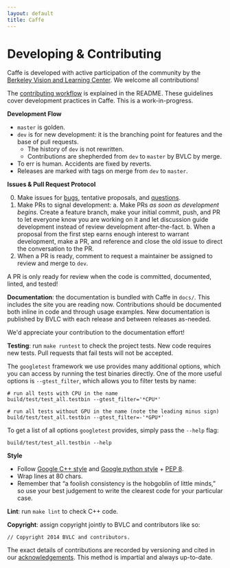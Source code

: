 ```yaml
---
layout: default
title: Caffe
---
```


Developing & Contributing
=========================

Caffe is developed with active participation of the community by the [Berkeley Vision and Learning Center](http://bvlc.eecs.berkeley.edu/).
We welcome all contributions!

The [contributing workflow](https://github.com/BVLC/caffe#development) is explained in the README. These guidelines cover development practices in Caffe. This is a work-in-progress.

**Development Flow**

- `master` is golden.
- `dev` is for new development: it is the branching point for features and the base of pull requests.
  * The history of `dev` is not rewritten.
  * Contributions are shepherded from `dev` to `master` by BVLC by merge.
- To err is human. Accidents are fixed by reverts.
- Releases are marked with tags on merge from `dev` to `master`.

**Issues & Pull Request Protocol**

0. Make issues for [bugs](https://github.com/BVLC/caffe/issues?labels=bug&page=1&state=open), tentative proposals, and [questions](https://github.com/BVLC/caffe/issues?labels=question&page=1&state=open).
1. Make PRs to signal development:
  a. Make PRs *as soon as development begins*. Create a feature branch, make your initial commit, push, and PR to let everyone know you are working on it and let discussion guide development instead of review development after-the-fact.
  b. When a proposal from the first step earns enough interest to warrant development, make a PR, and reference and close the old issue to direct the conversation to the PR.
2. When a PR is ready, comment to request a maintainer be assigned to review and merge to `dev`.

A PR is only ready for review when the code is committed, documented, linted, and tested!

**Documentation**: the documentation is bundled with Caffe in `docs/`. This includes the site you are reading now. Contributions should be documented both inline in code and through usage examples. New documentation is published by BVLC with each release and between releases as-needed.

We'd appreciate your contribution to the documentation effort!

**Testing**: run `make runtest` to check the project tests. New code requires new tests. Pull requests that fail tests will not be accepted.

The `googletest` framework we use provides many additional options, which you can access by running the test binaries directly. One of the more useful options is `--gtest_filter`, which allows you to filter tests by name:

    # run all tests with CPU in the name
    build/test/test_all.testbin --gtest_filter='*CPU*'

    # run all tests without GPU in the name (note the leading minus sign)
    build/test/test_all.testbin --gtest_filter=-'*GPU*'

To get a list of all options `googletest` provides, simply pass the `--help` flag:

    build/test/test_all.testbin --help

**Style**

- Follow [Google C++ style](http://google-styleguide.googlecode.com/svn/trunk/cppguide.xml) and [Google python style](http://google-styleguide.googlecode.com/svn/trunk/pyguide.html) + [PEP 8](http://legacy.python.org/dev/peps/pep-0008/).
- Wrap lines at 80 chars.
- Remember that “a foolish consistency is the hobgoblin of little minds,” so use your best judgement to write the clearest code for your particular case.

**Lint**: run `make lint` to check C++ code.

**Copyright**: assign copyright jointly to BVLC and contributors like so:

    // Copyright 2014 BVLC and contributors.

The exact details of contributions are recorded by versioning and cited in our [acknowledgements](http://caffe.berkeleyvision.org/#acknowledgements). This method is impartial and always up-to-date.
